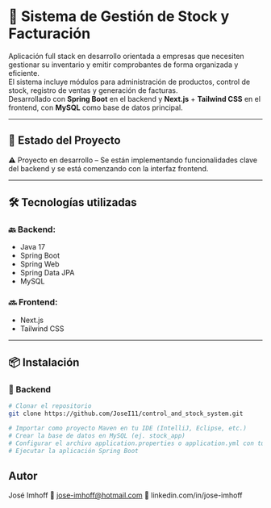 # 🧾 Sistema de Gestión de Stock y Facturación

Aplicación full stack en desarrollo orientada a empresas que necesiten gestionar su inventario y emitir comprobantes de forma organizada y eficiente.  
El sistema incluye módulos para administración de productos, control de stock, registro de ventas y generación de facturas.  
Desarrollado con **Spring Boot** en el backend y **Next.js** + **Tailwind CSS** en el frontend, con **MySQL** como base de datos principal.

---

## 🚧 Estado del Proyecto

⚠️ Proyecto en desarrollo – Se están implementando funcionalidades clave del backend y se está comenzando con la interfaz frontend.

---

## 🛠️ Tecnologías utilizadas

### 🔙 Backend:
- Java 17
- Spring Boot
- Spring Web
- Spring Data JPA
- MySQL

### 🔜 Frontend:
- Next.js
- Tailwind CSS

---

## 📦 Instalación

### 🔧 Backend

```bash
# Clonar el repositorio
git clone https://github.com/JoseI11/control_and_stock_system.git

# Importar como proyecto Maven en tu IDE (IntelliJ, Eclipse, etc.)
# Crear la base de datos en MySQL (ej. stock_app)
# Configurar el archivo application.properties o application.yml con tus credenciales
# Ejecutar la aplicación Spring Boot
```
## Autor
José Imhoff
📧 jose-imhoff@hotmail.com
🔗 linkedin.com/in/jose-imhoff

